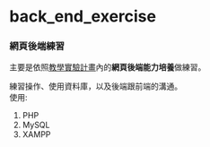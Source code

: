 # back_end_exercise
<h3>網頁後端練習</h3>
主要是依照<a href='https://hackmd.io/s/H1L4FEb5Z'>教學實驗計畫</a>內的<b>網頁後端能力培養</b>做練習。<br>

練習操作、使用資料庫，以及後端跟前端的溝通。<br>
使用:
<ol>
<li>PHP</li>
<li>MySQL</li>
<li>XAMPP</li>
</ol>

